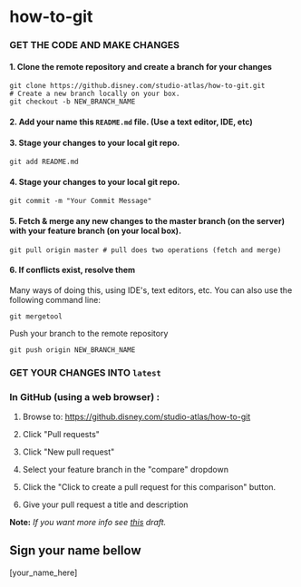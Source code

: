 how-to-git
==========

### GET THE CODE AND MAKE CHANGES

#### 1. Clone the remote repository and create a branch for your changes  

```shell
git clone https://github.disney.com/studio-atlas/how-to-git.git
# Create a new branch locally on your box.
git checkout -b NEW_BRANCH_NAME 
```  

#### 2. Add your name this `README.md` file.  (Use a text editor, IDE, etc)
#### 3. Stage your changes to your local git repo.  
```shell
git add README.md 
```   

#### 4. Stage your changes to your local git repo.  
```shell
git commit -m "Your Commit Message"
```  

#### 5. Fetch & merge any new changes to the master branch (on the server) with your feature branch (on your local box).  

```shell
git pull origin master # pull does two operations (fetch and merge)
```

#### 6. If conflicts exist, resolve them  
Many ways of doing this, using IDE's, text editors, etc.
You can also use the following command line:
```shell
git mergetool
```  

Push your branch to the remote repository

```shell
git push origin NEW_BRANCH_NAME 
```

### GET YOUR CHANGES INTO `latest`  

### In GitHub (using a web browser) :

1. Browse to: https://github.disney.com/studio-atlas/how-to-git

1. Click "Pull requests"

1. Click "New pull request"

1. Select your feature branch in the "compare" dropdown

1. Click the "Click to create a pull request for this comparison" button.

1. Give your pull request a title and description

**Note:** *If you want more info see [this](https://wiki.nge.wdig.com/x/F5sPAw) draft.*

Sign your name bellow
---------------------

[your_name_here]
